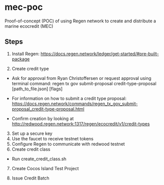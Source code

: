 # mec-poc

Proof-of-concept (POC) of using Regen network to create and distribute a marine ecocredit (MEC)

## Steps

1. Install Regen: https://docs.regen.network/ledger/get-started/#pre-built-package

2. Create credit type

- Ask for approval from Ryan Christoffersen or request approval using terminal command: regen tx gov submit-proposal credit-type-proposal [path_to_file.json] [flags]

- For information on how to submit a credit type proposal: https://docs.regen.network/commands/regen_tx_gov_submit-proposal_credit-type-proposal.html

- Confirm creation by looking at http://redwood.regen.network:1317/regen/ecocredit/v1/credit-types

3. Set up a secure key
4. Use the faucet to receive testnet tokens
5. Configure Regen to communicate with redwood testnet
6. Create credit class

- Run create_credit_class.sh

7. Create Cocos Island Test Project

8. Issue Credit Batch


